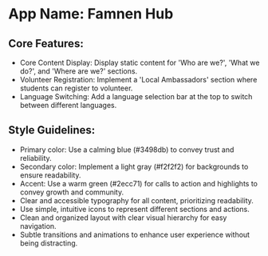 # **App Name**: Famnen Hub

## Core Features:

- Core Content Display: Display static content for 'Who are we?', 'What we do?', and 'Where are we?' sections.
- Volunteer Registration: Implement a 'Local Ambassadors' section where students can register to volunteer.
- Language Switching: Add a language selection bar at the top to switch between different languages.

## Style Guidelines:

- Primary color: Use a calming blue (#3498db) to convey trust and reliability.
- Secondary color: Implement a light gray (#f2f2f2) for backgrounds to ensure readability.
- Accent: Use a warm green (#2ecc71) for calls to action and highlights to convey growth and community.
- Clear and accessible typography for all content, prioritizing readability.
- Use simple, intuitive icons to represent different sections and actions.
- Clean and organized layout with clear visual hierarchy for easy navigation.
- Subtle transitions and animations to enhance user experience without being distracting.